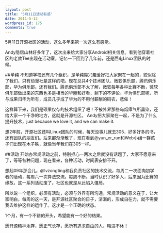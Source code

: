 ```yaml
---
layout: post
title: '5月11日活动有感'
date: 2011-5-12
wordpress_id: 175
comments: true
---
```

5月11日开源社区的活动，这么多年来第一次这么有感觉。

Andy隐居山林好多年了，这次出来给大家分享Android相关信息。看到他穿着社区的老款Tee出现在活动室，记忆一下回到了几年前，还是西电Linux团队的时候。

##单纯
不知道学校还有几个组织，是单纯靠兴趣爱好把大家聚在一起的，貌似除了我们，只有动漫社是这样的吧。现在总共4个技术团队，微软俱乐部，腾讯俱乐部，华为俱乐部，还有我们。腾讯俱乐部不太了解，微软每年各种比赛不断，微软俱乐部做出来的东西也多是相当的华丽和好看，剩下的不评论。华为俱乐部呢，所与成果归华为所有，成员几乎成了华为的不用付薪酬的码农，悲催！

这样算下来，我们是硕果仅存的技术组织了吧！不被外界那些乌烟瘴气所熏染，还给大家一个干净的地方，这就是开源社区。
Andy把大家聚在一起，不是为了什么提升技术，just because we love it, and we can make it.

想2年前，开源社区还叫Linux团队的时候，每天没事儿就去305，好多好多的书，还有团队的朋友们。后来都渐渐散了，现在看到@yun\_er\_run和Web小组一群孩子们出现在木子铁，就像当年我们在305一样。

##活动
开始办常规活动之前，特别担心一两次之后就没有话题了，大家不愿意来了，等等各种问题，现在看来，各种活动，时间表安排不开。

想起09年那会儿，@lvzongting和我负责社区的技术交流，每周二一次面向初学者的活动，每周六一次算法交流。每周不断，当时认识了好多人，后来因为比赛的缘故，这一系列活动废了，社区也就是从此陷入僵局。

所以说一个组织，必须有活动，必须与外界有所沟通。常规活动的意义在于，让大家明白，每周的这一天，是开源社区聚会的日子，渐渐的，形成自在力，就不需要我去维护这样的运作了。这才是一个正确的状态。

1个月，有一个不错的开头，希望能有一个好的结果。

愿开源精神永存，愿正气长存，愿所有追求自由的人，精进不休！

